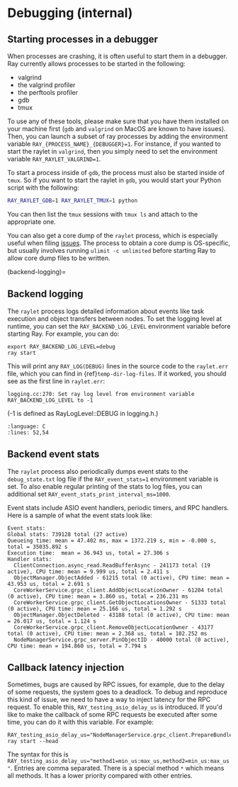 # Debugging (internal)

## Starting processes in a debugger

When processes are crashing, it is often useful to start them in a debugger.
Ray currently allows processes to be started in the following:

- valgrind
- the valgrind profiler
- the perftools profiler
- gdb
- tmux

To use any of these tools, please make sure that you have them installed on
your machine first (`gdb` and `valgrind` on MacOS are known to have issues).
Then, you can launch a subset of ray processes by adding the environment
variable `RAY_{PROCESS_NAME}_{DEBUGGER}=1`. For instance, if you wanted to
start the raylet in `valgrind`, then you simply need to set the environment
variable `RAY_RAYLET_VALGRIND=1`.

To start a process inside of `gdb`, the process must also be started inside of
`tmux`. So if you want to start the raylet in `gdb`, you would start your
Python script with the following:

```bash
RAY_RAYLET_GDB=1 RAY_RAYLET_TMUX=1 python
```

You can then list the `tmux` sessions with `tmux ls` and attach to the
appropriate one.

You can also get a core dump of the `raylet` process, which is especially
useful when filing [issues]. The process to obtain a core dump is OS-specific,
but usually involves running `ulimit -c unlimited` before starting Ray to
allow core dump files to be written.

(backend-logging)=

## Backend logging

The `raylet` process logs detailed information about events like task
execution and object transfers between nodes. To set the logging level at
runtime, you can set the `RAY_BACKEND_LOG_LEVEL` environment variable before
starting Ray. For example, you can do:

```shell
export RAY_BACKEND_LOG_LEVEL=debug
ray start
```

This will print any `RAY_LOG(DEBUG)` lines in the source code to the
`raylet.err` file, which you can find in {ref}`temp-dir-log-files`.
If it worked, you should see as the first line in `raylet.err`:

```shell
logging.cc:270: Set ray log level from environment variable RAY_BACKEND_LOG_LEVEL to -1
```

(-1 is defined as RayLogLevel::DEBUG in logging.h.)

```{literalinclude} /../../src/ray/util/logging.h
:language: C
:lines: 52,54
```

## Backend event stats

The `raylet` process also periodically dumps event stats to the `debug_state.txt` log
file if the `RAY_event_stats=1` environment variable is set. To also enable regular
printing of the stats to log files, you can additional set `RAY_event_stats_print_interval_ms=1000`.

Event stats include ASIO event handlers, periodic timers, and RPC handlers. Here is a sample
of what the event stats look like:

```shell
Event stats:
Global stats: 739128 total (27 active)
Queueing time: mean = 47.402 ms, max = 1372.219 s, min = -0.000 s, total = 35035.892 s
Execution time:  mean = 36.943 us, total = 27.306 s
Handler stats:
  ClientConnection.async_read.ReadBufferAsync - 241173 total (19 active), CPU time: mean = 9.999 us, total = 2.411 s
  ObjectManager.ObjectAdded - 61215 total (0 active), CPU time: mean = 43.953 us, total = 2.691 s
  CoreWorkerService.grpc_client.AddObjectLocationOwner - 61204 total (0 active), CPU time: mean = 3.860 us, total = 236.231 ms
  CoreWorkerService.grpc_client.GetObjectLocationsOwner - 51333 total (0 active), CPU time: mean = 25.166 us, total = 1.292 s
  ObjectManager.ObjectDeleted - 43188 total (0 active), CPU time: mean = 26.017 us, total = 1.124 s
  CoreWorkerService.grpc_client.RemoveObjectLocationOwner - 43177 total (0 active), CPU time: mean = 2.368 us, total = 102.252 ms
  NodeManagerService.grpc_server.PinObjectID - 40000 total (0 active), CPU time: mean = 194.860 us, total = 7.794 s
```

## Callback latency injection

Sometimes, bugs are caused by RPC issues, for example, due to the delay of some requests, the system goes to a deadlock.
To debug and reproduce this kind of issue, we need to have a way to inject latency for the RPC request. To enable this,
`RAY_testing_asio_delay_us` is introduced. If you'd like to make the callback of some RPC requests be executed after some time,
you can do it with this variable. For example:

```shell
RAY_testing_asio_delay_us="NodeManagerService.grpc_client.PrepareBundleResources=2000000:2000000" ray start --head
```

The syntax for this is `RAY_testing_asio_delay_us="method1=min_us:max_us,method2=min_us:max_us"`. Entries are comma separated.
There is a special method `*` which means all methods. It has a lower priority compared with other entries.

[issues]: https://github.com/ray-project/ray/issues
